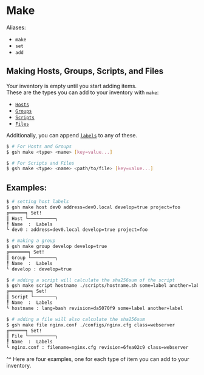 # Make

Aliases:
- `make`
- `set`
- `add`

## Making Hosts, Groups, Scripts, and Files
Your inventory is empty until you start adding items.<br />
These are the types you can add to your inventory with `make`:
- [`Hosts`](hosts.md)
- [`Groups`](groups.md)
- [`Scripts`](scripts.md)
- [`Files`](files.md)

Additionally, you can append [`labels`](labels.md) to any of these.

```bash
$ # For Hosts and Groups
$ gsh make <type> <name> [key=value...]
```
```bash
$ # For Scripts and Files
$ gsh make <type> <name> <path/to/file> [key=value...]
```
## Examples:

```bash
$ # setting host labels
$ gsh make host dev0 address=dev0.local develop=true project=foo
╔══════╕ Set!
║ Host └──────────╮
╿ Name  :  Labels
└ dev0 : address=dev0.local develop=true project=foo
```
```bash
$ # making a group
$ gsh make group develop develop=true
╔═══════╕ Set!
║ Group └─────────╮
╿ Name  :  Labels
└ develop : develop=true
```
```bash
$ # adding a script will calculate the sha256sum of the script
$ gsh make script hostname ./scripts/hostname.sh some=label another=label
╔════════╕ Set!
║ Script └────────╮
╿ Name  :  Labels
└ hostname : lang=bash revision=da5070f9 some=label another=label
```
```bash
$ # adding a file will also calculate the sha256sum
$ gsh make file nginx.conf ./configs/nginx.cfg class=webserver
╔══════╕ Set!
║ File └──────────╮
╿ Name  :  Labels
└ nginx.conf : filename=nginx.cfg revision=6fea02c9 class=webserver
```

^^ Here are four examples, one for each type of item you can add to your inventory.
